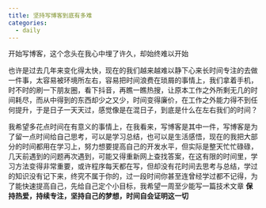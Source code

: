 ```yaml
---
title: 坚持写博客到底有多难
categories:
  - daily
---
```


开始写博客，这个念头在我心中埋了许久，却始终难以开始

也许是过去几年来变化得太快，现在的我们越来越难以静下心来长时间专注的去做一件事，太容易被环境所左右，容易把时间浪费在琐屑的事情上，我们拿着手机，时不时的刷一下朋友圈，看下抖音，再瞧一瞧热搜，让原本工作之外所剩无几的时间耗尽，而从中得到的东西却少之又少，时间变得廉价，在工作之外能力得不到任何提升，于是日子一天天过，感觉像是在混日子，到底是什么在左右我们的时间？

我希望多花点时间在有意义的事情上，在我看来，写博客是其中一件，写博客是为了留一点时间给自己思考，可以是学习总结，也可以是生活感悟，现在的我把大部分的时间都用在学习上，努力想要提高自己的开发水平，但实际是整天忙忙碌碌，几天前遇到的问题再次遇到，可能又得重新网上查找答案，在这有限的时间里，学习方法变得非常重要，或许程序每天都在写，但却没有花时间去思考与总结，学过的知识没有记下来，终究不属于你的，过一段时间你甚至连曾经学过都不记得，为了能快速提高自己，先给自己定个小目标，我希望一周至少能写一篇技术文章
**保持热爱，持续专注，坚持自己的梦想，时间自会证明这一切**